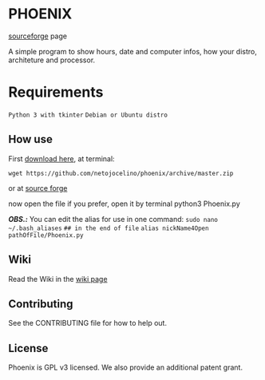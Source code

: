 # PHOENIX

[sourceforge](sourceforge.net/projects/phoenix0/) page

A simple program to show hours, date and computer infos, how your distro, architeture and processor.

Requirements
=======
```Python 3 with tkinter```
```Debian or Ubuntu distro```

## How use
First [download here](https://github.com/netojocelino/phoenix/zipball/master), at terminal:

    wget https://github.com/netojocelino/phoenix/archive/master.zip
or at [source forge](https://sourceforge.net/phoenix-0)

now open the file if you prefer, open it by terminal
    python3 Phoenix.py

***OBS.:*** You can edit the alias for use in one command:
    ```sudo nano ~/.bash_aliases```
    ```## in the end of file```
    ```alias nickName4Open pathOfFile/Phoenix.py```
## Wiki
Read the Wiki in the [wiki page](https://github.com/netojocelino/phoenix/wiki)

## Contributing
See the CONTRIBUTING file for how to help out.

## License
Phoenix is GPL v3 licensed. We also provide an additional patent grant.
